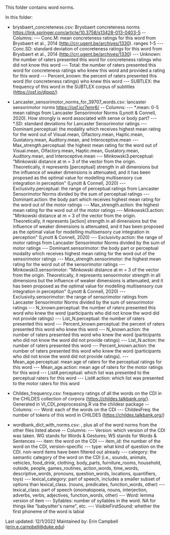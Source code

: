 This folder contains word norms.

In this folder: 
- brysbaert_concreteness.csv: Brysbaert concreteness norms https://link.springer.com/article/10.3758/s13428-013-0403-5
-- Columns: 
--- Conc.M: mean concreteness ratings for this word from Brysbaert et al., 2014 (http://crr.ugent.be/archives/1330). ranges 1-5
--- Conc.SD: standard deviation of concreteness ratings for this word from Brysbaert et al., 2014 (http://crr.ugent.be/archives/1330)
--- Unknown: the number of raters presented this word for concreteness ratings who did not know this word
--- Total: the number of raters presented this word for concreteness ratings who knew this word and provided a rating for this word
--- Percent_known: the percent of raters presented this word (for concreteness ratings) who knew this word
--- SUBTLEX: the frequency of this word in the SUBTLEX corpus of subtitles (https://osf.io/djpqz/)

- Lancaster_sensorimotor_norms_for_39707_words.csv: lancaster sensorimotor norms https://osf.io/7emr6/
-- Columns:
--- *.mean: 0-5 mean ratings from Lancaster Sensorimotor Norms (Lynott & Connell, 2020). How strongly is word associated with sense or body part?
--- *.SD: standard deviations for Lancaster Sensorimotor ratings
--- Dominant.perceptual: the modality which receives highest mean rating for the word out of Visual.mean, Olfactory.mean, Haptic.mean, Gustatory.mean, Auditory.mean, and Interoceptive.mean
--- Max_strength.perceptual: the highest mean rating for the word out of Visual.mean, Olfactory.mean, Haptic.mean, Gustatory.mean, Auditory.mean, and Interoceptive.mean
--- Minkowski3.perceptual: "Minkowski distance at m = 3 of the vector from the origin.  Theoretically, it represents [perceptual] strength in all dimensions but the influence of weaker dimensions is attenuated, and it has been proposed as the optimal value for modelling multisensory cue integration in perception" (Lynott & Connell, 2020)
--- Exclusivity.perceptual: the range of perceptual ratings from Lancaster Sensorimotor Norms divided by the sum of perceptual ratings
--- Dominant.action: the body part which receives highest mean rating for the word out of the motor ratings
--- Max_strength.action: the highest mean rating for the word out of the motor ratings
--- Minkowski3.action: "Minkowski distance at m = 3 of the vector from the origin.  Theoretically, it represents [action] strength in all dimensions but the influence of weaker dimensions is attenuated, and it has been proposed as the optimal value for modelling multisensory cue integration in perception" (Lynott & Connell, 2020)
--- Exclusivity.action: the range of motor ratings from Lancaster Sensorimotor Norms divided by the sum of motor ratings
--- Dominant.sensorimotor: the body part or perceptual modality which receives highest mean rating for the word out of the sensorimotor ratings
--- Max_strength.sensorimotor: the highest mean rating for the word out of the sensorimotor ratings
--- Minkowski3.sensorimotor: "Minkowski distance at m = 3 of the vector from the origin.  Theoretically, it represents sensorimotor strength in all dimensions but the influence of weaker dimensions is attenuated, and it has been proposed as the optimal value for modelling multisensory cue integration in perception" (Lynott & Connell, 2020)
--- Exclusivity.sensorimotor: the range of sensorimotor ratings from Lancaster Sensorimotor Norms divided by the sum of sensorimotor ratings
--- N_known.perceptual: the number of raters presented this word who knew the word (participants who did not know the word did not provide ratings)
--- List_N.perceptual: the number of raters presented this word
--- Percent_known.perceptual: the percent of raters presented this word who knew this word
--- N_known.action: the number of raters presented this word who knew the word (participants who did not know the word did not provide ratings)
--- List_N.action: the number of raters presented this word
--- Percent_known.action: the number of raters presented this word who knew the word (participants who did not know the word did not provide ratings). 
--- Mean_age.perceptual: mean age of raters for the perceptual ratings for this word
--- Mean_age.action: mean age of raters for the motor ratings for this word
--- List#.perceptual: which list was presented to the perceptual raters for this word
--- List#.action: which list was presented to the motor raters for this word

- Childes_frequency.csv: frequency ratings of all the words on the CDI in the CHILDES collection of corpora (https://childes.talkbank.org/). Generated in VI_CDI_preprocessing.R via the childesr package
-- Columns:
--- Word: each of the words on the CDI
--- ChildesFreq: the number of tokens of this word in CHILDES (https://childes.talkbank.org/)

- wordbank_dict_with_norms.csv: , plus all of the word norms from the other files listed above
-- Columns: 
--- Version: which version of the CDI was taken. WG stands for Words & Gestures; WS stands for Words & Sentences
--- item: the word on the CDI
--- item_id: the number of the word on the CDI, version-specific
--- type: what kind of question on the CDI. non-word items have been filtered out already
--- category: the semantic category of the word on the CDI (i.e., sounds, animals, vehicles, food_drink, clothing, body_parts, furniture_rooms, household, outside, people, games_routines, action_words, time_words, descriptive_words, pronouns, question_words, locations, quantifiers, toys)
--- lexical_category: part of speech, includes a smaller subset of options than lexical_class. (nouns, predicates, function_words, other)
--- lexical_class: part of speech (onomatopoeia, nouns,  interjection, adverbs, verbs, adjectives, function_words, other)
--- Word: lemma version of item
--- Syllables: number of syllables in the word. NA for things like "babysitter's name", etc.
--- VisibleFirstSound: whether the first phoneme of the word is labial


Last updated: 12/1/2022
Maintained by: Erin Campbell (erin.e.campbell@duke.edu)
